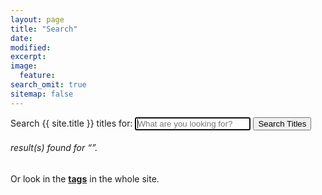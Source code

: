 ```yaml
---
layout: page
title: "Search"
date: 
modified:
excerpt:
image:
  feature:
search_omit: true
sitemap: false
---
```

  
<!-- Search form -->
<form method="get" action="{{ site.url }}/search/" data-search-form
class="simple-search">
  <label for="q">Search {{ site.title }} titles for:</label>
  <input type="search" name="q" id="q" placeholder="What are you looking for?"
    data-search-input id="goog-wm-qt" autofocus />
  <input type="submit" value="Search Titles" id="goog-wm-sb" />
</form>

<!-- Search results placeholder -->
<h6 data-search-found>
  <span data-search-found-count></span> result(s) found for &ldquo;<span
    data-search-found-term></span>&rdquo;.
</h6>
<ul class="post-list" data-search-results></ul>

<!-- Search result template -->
<script type="text/x-template" id="search-result">
  <li><article>
    <a href="##Url##">##Title## <span class="excerpt">##Excerpt##</span></a>
  </article></li>
</script>

<!-- Search with Google or look at tags -->
<div class="simple-search">
  <script type="text/javascript">
    var GOOG_FIXURL_LANG = 'en';
    var GOOG_FIXURL_SITE = '{{ site.url }}'
  </script>
  <script type="text/javascript"
    src="//linkhelp.clients.google.com/tbproxy/lh/wm/fixurl.js">
  </script>
</div>

<div class="simple-search">
  Or look in the
  <b><a href="http://www.sciviews.org/tags/" target="_self">tags</a></b>
  in the whole site.
</div>